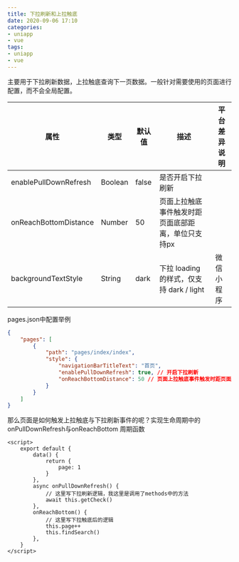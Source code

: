 ```yaml
---
title: 下拉刷新和上拉触底
date: 2020-09-06 17:10
categories:
- uniapp
- vue
tags:
- uniapp
- vue
---
```


主要用于下拉刷新数据，上拉触底查询下一页数据。一般针对需要使用的页面进行配置，而不会全局配置。
<!-- more -->


| 属性                    | 类型      | 默认值   | 描述                              | 平台差异说明 |
|-----------------------|---------|-------|---------------------------------|--------|
| enablePullDownRefresh | Boolean | false | 是否开启下拉刷新                        |        |
| onReachBottomDistance | Number  | 50    | 页面上拉触底事件触发时距页面底部距离，单位只支持px      |        |
| backgroundTextStyle   | String  | dark  | 下拉 loading 的样式，仅支持 dark / light | 微信小程序  |

pages.json中配置举例

```json
{
	"pages": [
		{
			"path": "pages/index/index",
			"style": {
				"navigationBarTitleText": "首页",
				"enablePullDownRefresh": true, // 开启下拉刷新
				"onReachBottomDistance": 50 // 页面上拉触底事件触发时距页面底部距离
			}
		}
    ]
}
```

那么页面是如何触发上拉触底与下拉刷新事件的呢？实现生命周期中的 onPullDownRefresh与onReachBottom 周期函数

```vue
<script>
	export default {
		data() {
			return {
				page: 1
			}
		},
		async onPullDownRefresh() {
            // 这里写下拉刷新逻辑，我这里是调用了methods中的方法
			await this.getCheck()
		},
        onReachBottom() {
            // 这里写下拉触底后的逻辑
			this.page++
			this.findSearch()
		},
	}
</script>
```

